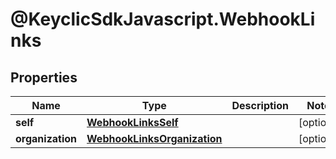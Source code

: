# @KeyclicSdkJavascript.WebhookLinks

## Properties
Name | Type | Description | Notes
------------ | ------------- | ------------- | -------------
**self** | [**WebhookLinksSelf**](WebhookLinksSelf.md) |  | [optional] 
**organization** | [**WebhookLinksOrganization**](WebhookLinksOrganization.md) |  | [optional] 


